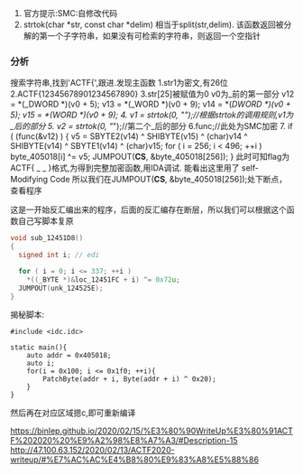 1. 官方提示:SMC:自修改代码
2. strtok(char *str, const char *delim) 相当于split(str,delim).
该函数返回被分解的第一个子字符串，如果没有可检索的字符串，则返回一个空指针
### 分析
搜索字符串,找到'ACTF{',跟进.发现主函数
1.str1为密文,有26位
2.ACTF{12345678901234567890}
3.str[25]被赋值为0
  v0为_前的第一部分
        v12 = *(_DWORD *)(v0 + 5);
        v13 = *(_WORD *)(v0 + 9);
        v14 = *(_DWORD *)(v0 + 5);
        v15 = *(_WORD *)(v0 + 9);
4. v1 = strtok(0, "_");//根据strtok的调用规则,v1为_后的部分
5. v2 = strtok(0, "_");//第二个_后的部分
6.func;//此处为SMC加密
7. if ( (func(&v12) )
        {
          v5 = SBYTE2(v14) ^ SHIBYTE(v15) ^ (char)v14 ^ SHIBYTE(v14) ^ SBYTE1(v14) ^ (char)v15;
          for ( i = 256; i < 496; ++i )
            byte_405018[i] ^= v5;
          JUMPOUT(__CS__, &byte_405018[256]);
        }
此时可知flag为ACTF{   _   _   }格式,为得到完整加密函数,用IDA调试.
能看出这里用了 self-Modifying Code 所以我们在JUMPOUT(__CS__, &byte_405018[256]);处下断点，查看程序

这是一开始反汇编出来的程序，后面的反汇编存在断层，所以我们可以根据这个函数自己写脚本复原
```c
void sub_12451D8()
{
  signed int i; // edi

  for ( i = 0; i <= 337; ++i )
    *((_BYTE *)&loc_12451FC + i) ^= 0x72u;
  JUMPOUT(unk_124525E);
}
```
揭秘脚本:
```idc
#include <idc.idc>

static main(){
    auto addr = 0x405018;
    auto i;
    for(i = 0x100; i <= 0x1f0; ++i){
        PatchByte(addr + i, Byte(addr + i) ^ 0x20);
    }
}
```
然后再在对应区域摁c,即可重新编译

https://binlep.github.io/2020/02/15/%E3%80%90WriteUp%E3%80%91ACTF%202020%20%E9%A2%98%E8%A7%A3/#Description-15
http://47.100.63.152/2020/02/13/ACTF2020-writeup/#%E7%AC%AC%E4%B8%80%E9%83%A8%E5%88%86